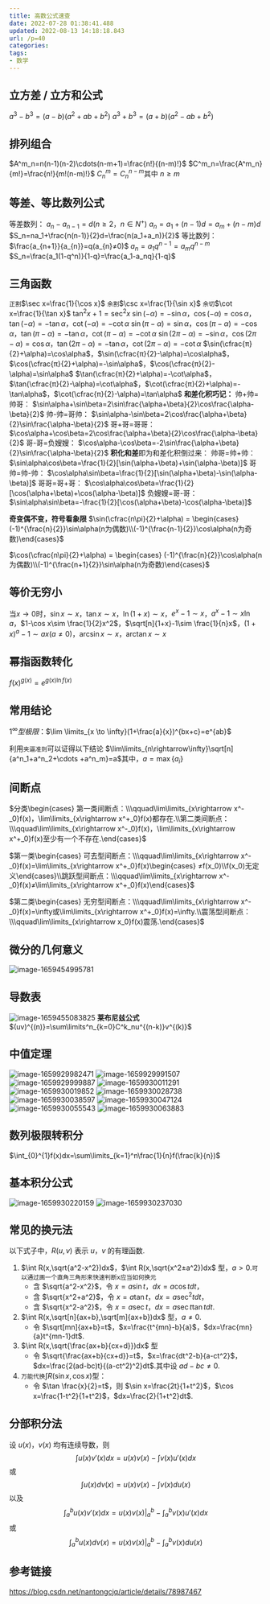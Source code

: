 ```yaml
---
title: 高数公式速查
date: 2022-07-28 01:38:41.488
updated: 2022-08-13 14:18:18.843
url: /p=40
categories: 
tags: 
- 数学
---
```


## 立方差 / 立方和公式
$a^3-b^3=(a-b)(a^2+ab+b^2)$
$a^3+b^3=(a+b)(a^2-ab+b^2)$

## 排列组合
$A^m_n=n(n-1)(n-2)\cdots(n-m+1)=\frac{n!}{(n-m)!}$
$C^m_n=\frac{A^m_n}{m!}=\frac{n!}{m!(n-m)!}$
$C^m_n=C^{n-m}_n$其中 $n≥m$

## 等差、等比数列公式
等差数列：
$a_n-a_{n-1}=d(n≥2，n∈N^+)$
$a_n=a_1+(n-1)d=a_m+(n-m)d$
$S_n=na_1+\frac{n(n-1)}{2}d=\frac{n(a_1+a_n)}{2}$
等比数列：
$\frac{a_{n+1}}{a_{n}}=q(a_{n}≠0)$
$a_n=a_1q^{n-1}=a_mq^{n-m}$
$S_n=\frac{a_1(1-q^n)}{1-q}=\frac{a_1-a_nq}{1-q}$

## 三角函数
`正割`$\sec x=\frac{1}{\cos x}$
`余割`$\csc x=\frac{1}{\sin x}$
`余切`$\cot x=\frac{1}{\tan x}$
$\tan ^2 x +1=\sec ^2 x$
$\sin(-\alpha)=-\sin\alpha$，$\cos(-\alpha)=\cos\alpha$，$\tan(-\alpha)=-\tan\alpha$，$\cot(-\alpha)=-\cot\alpha$
$\sin(\pi-\alpha)=\sin\alpha$，$\cos(\pi-\alpha)=-\cos\alpha$，$\tan(\pi-\alpha)=-\tan\alpha$，$\cot(\pi-\alpha)=-\cot\alpha$
$\sin(2\pi-\alpha)=-\sin\alpha$，$\cos(2\pi-\alpha)=\cos\alpha$，$\tan(2\pi-\alpha)=-\tan\alpha$，$\cot(2\pi-\alpha)=-\cot\alpha$
$\sin(\cfrac{π}{2}+\alpha)=\cos\alpha$，$\sin(\cfrac{π}{2}-\alpha)=\cos\alpha$，$\cos(\cfrac{π}{2}+\alpha)=-\sin\alpha$，$\cos(\cfrac{π}{2}-\alpha)=\sin\alpha$
$\tan(\cfrac{π}{2}+\alpha)=-\cot\alpha$，$\tan(\cfrac{π}{2}-\alpha)=\cot\alpha$，$\cot(\cfrac{π}{2}+\alpha)=-\tan\alpha$，$\cot(\cfrac{π}{2}-\alpha)=\tan\alpha$
**和差化积巧记：**
帅+帅=帅哥：
$\sin\alpha+\sin\beta=2\sin\frac{\alpha+\beta}{2}\cos\frac{\alpha-\beta}{2}$
帅-帅=哥帅：
$\sin\alpha-\sin\beta=2\cos\frac{\alpha+\beta}{2}\sin\frac{\alpha-\beta}{2}$
哥+哥=哥哥：
$\cos\alpha+\cos\beta=2\cos\frac{\alpha+\beta}{2}\cos\frac{\alpha-\beta}{2}$
哥-哥=负嫂嫂：
$\cos\alpha-\cos\beta=-2\sin\frac{\alpha+\beta}{2}\sin\frac{\alpha-\beta}{2}$
**积化和差**即为和差化积倒过来：
帅哥=帅+帅：
$\sin\alpha\cos\beta=\frac{1}{2}[\sin(\alpha+\beta)+\sin(\alpha-\beta)]$
哥帅=帅-帅：
$\cos\alpha\sin\beta=\frac{1}{2}[\sin(\alpha+\beta)-\sin(\alpha-\beta)]$
哥哥=哥+哥：
$\cos\alpha\cos\beta=\frac{1}{2}[\cos(\alpha+\beta)+\cos(\alpha-\beta)]$
负嫂嫂=哥-哥：
$\sin\alpha\sin\beta=-\frac{1}{2}[\cos(\alpha+\beta)-\cos(\alpha-\beta)]$

**奇变偶不变，符号看象限**
$\sin(\cfrac{n\pi}{2}+\alpha) = \begin{cases} (-1)^{\frac{n}{2}}\sin\alpha(n为偶数)\\(-1)^{\frac{n-1}{2}}\cos\alpha(n为奇数)\end{cases}$

$\cos(\cfrac{n\pi}{2}+\alpha) = \begin{cases} (-1)^{\frac{n}{2}}\cos\alpha(n为偶数)\\(-1)^{\frac{n+1}{2}}\sin\alpha(n为奇数)\end{cases}$

## 等价无穷小
当$x→0$时，$\sin x\sim x$，$\tan x\sim x$，$\ln(1+x)\sim x$，$e^x-1\sim x$，$a^x-1\sim x\ln a$，$1-\cos x\sim \frac{1}{2}x^2$，$\sqrt[n]{1+x}-1\sim \frac{1}{n}x$，$(1+x)^a-1\sim ax(a≠0)$，$\arcsin x\sim x$，$\arctan x\sim x$

## 幂指函数转化
$f(x)^{g(x)}=e^{g(x)\ln f(x)}$

## 常用结论
$1^∞型极限：$$\lim \limits_{x \to \infty}(1+\frac{a}{x})^{bx+c}=e^{ab}$

利用`夹逼准则`可以证得以下结论
$\lim\limits_{n\rightarrow\infty}\sqrt[n]{a^n_1+a^n_2+\cdots +a^n_m}=a$其中，$a=\max\{a_i\}$

## 间断点
$分类\begin{cases} 第一类间断点：\\\qquad\lim\limits_{x\rightarrow x^-_0}f(x)，\lim\limits_{x\rightarrow x^+_0}f(x)都存在.\\第二类间断点：\\\qquad\lim\limits_{x\rightarrow x^-_0}f(x)，\lim\limits_{x\rightarrow x^+_0}f(x)至少有一个不存在.\end{cases}$

$第一类\begin{cases} 可去型间断点：\\\qquad\lim\limits_{x\rightarrow x^-_0}f(x)=\lim\limits_{x\rightarrow x^+_0}f(x)\begin{cases} ≠f(x_0)\\f(x_0)无定义\end{cases}\\跳跃型间断点：\\\qquad\lim\limits_{x\rightarrow x^-_0}f(x)≠\lim\limits_{x\rightarrow x^+_0}f(x)\end{cases}$

$第二类\begin{cases} 无穷型间断点：\\\qquad\lim\limits_{x\rightarrow x^-_0}f(x)=\infty或\lim\limits_{x\rightarrow x^+_0}f(x)=\infty.\\震荡型间断点：\\\qquad\lim\limits_{x\rightarrow x_0}f(x)震荡.\end{cases}$

## 微分的几何意义
![image-1659454995781](upload/2022/08/image-1659454995781.png)

## 导数表
![image-1659455083825](upload/2022/08/image-1659455083825.png)
**莱布尼兹公式**
$(uv)^{(n)}=\sum\limits^n_{k=0}C^k_nu^{(n-k)}v^{(k)}$

## 中值定理
![image-1659929982471](upload/2022/08/image-1659929982471.png)
![image-1659929991507](upload/2022/08/image-1659929991507.png)
![image-1659929999887](upload/2022/08/image-1659929999887.png)
![image-1659930011291](upload/2022/08/image-1659930011291.png)
![image-1659930019852](upload/2022/08/image-1659930019852.png)
![image-1659930028738](upload/2022/08/image-1659930028738.png)
![image-1659930038597](upload/2022/08/image-1659930038597.png)
![image-1659930047124](upload/2022/08/image-1659930047124.png)
![image-1659930055543](upload/2022/08/image-1659930055543.png)
![image-1659930063883](upload/2022/08/image-1659930063883.png)

## 数列极限转积分
$\int_{0}^{1}f(x)dx=\sum\limits_{k=1}^n\frac{1}{n}f(\frac{k}{n})$

## 基本积分公式
![image-1659930220159](upload/2022/08/image-1659930220159.png)
![image-1659930237030](upload/2022/08/image-1659930237030.png)

## 常见的换元法
以下式子中，$R(u,v)$ 表示 $u$，$v$ 的有理函数.
1. $\int R(x,\sqrt{a^2-x^2})dx$，$\int R(x,\sqrt{x^2±a^2})dx$ 型，$a>0$.`可以通过画一个直角三角形来快速判断x应当如何换元`
	- 含 $\sqrt{a^2-x^2}$，令 $x=a\sin t$，$dx=a\cos t dt$，
	- 含 $\sqrt{x^2+a^2}$，令 $x=a\tan t$，$dx=a\sec^2 t dt$，
	- 含 $\sqrt{x^2-a^2}$，令 $x=a\sec t$，$dx=a\sec t\tan t dt$.
2. $\int R(x,\sqrt[n]{ax+b},\sqrt[m]{ax+b})dx$ 型，$a≠0$.
	- 令 $\sqrt[mn]{ax+b}=t$，$x=\frac{t^{mn}-b}{a}$，$dx=\frac{mn}{a}t^{mn-1}dt$.
3. $\int R(x,\sqrt{\frac{ax+b}{cx+d}})dx$ 型
	- 令 $\sqrt{\frac{ax+b}{cx+d}}=t$，$x=\frac{dt^2-b}{a-ct^2}$，$dx=\frac{2(ad-bc)t}{(a-ct^2)^2}dt$.其中设 $ad-bc≠0$.
4. `万能代换`$\int R(\sin x,\cos x)$型：
	- 令 $\tan \frac{x}{2}=t$，则 $\sin x=\frac{2t}{1+t^2}$，$\cos x=\frac{1-t^2}{1+t^2}$，$dx=\frac{2}{1+t^2}dt$.

## 分部积分法
设 $u(x)$，$v(x)$ 均有连续导数，则
$$
\int u(x)v'(x)dx=u(x)v(x)-\int v(x)u'(x)dx
$$
或
$$
\int u(x)dv(x)=u(x)v(x)-\int v(x)du(x)
$$
以及
$$
\int^b_a u(x)v'(x)dx=u(x)v(x)\Big|^b_a-\int^b_a v(x)u'(x)dx
$$
或
$$
\int^b_a u(x)dv(x)=u(x)v(x)\Big|^b_a-\int^b_a v(x)du(x)
$$

## 参考链接
https://blog.csdn.net/nantongcjq/article/details/78987467